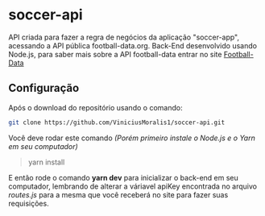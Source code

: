 # soccer-api
API criada para fazer a regra de negócios da aplicação "soccer-app", acessando a API pública football-data.org.
Back-End desenvolvido usando Node.js, para saber mais sobre a API football-data entrar no site [Football-Data](football-data.org)

## Configuração
Após o download do repositório usando o comando:
```sh
git clone https://github.com/ViniciusMoralis1/soccer-api.git
```

Você deve rodar este comando _(Porém primeiro instale o Node.js e o Yarn em seu computador)_
>yarn install

E então rode o comando __yarn dev__ para inicializar o back-end em seu computador, lembrando de alterar a váriavel apiKey encontrada no arquivo _routes.js_ para a mesma que você receberá no site para fazer suas requisições.
